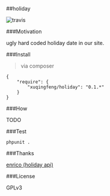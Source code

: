 ##holiday

![travis](https://travis-ci.org/xuqingfeng/holiday.svg)

###Motivation

ugly hard coded holiday date in our site.

###Install
>via composer

```
{
    "require": {
        "xuqingfeng/holiday": "0.1.*"
    }
}
```

###How

TODO

###Test

`phpunit .`

###Thanks

[enrico (holiday api)](http://kayaposoft.com/enrico/)

###License

GPLv3


